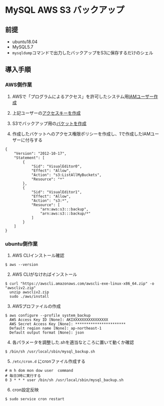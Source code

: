 # MySQL AWS S3 バックアップ

## 前提

- ubuntu18.04  
- MySQL5.7
- `mysqldump`コマンドで出力したバックアップをS3に保存するだけのシェル

## 導入手順

### AWS側作業

1. AWSで「プログラムによるアクセス」を許可したシステム用[IAMユーザー作成](https://docs.aws.amazon.com/ja_jp/IAM/latest/UserGuide/id_users_create.html)

2. 上記ユーザーの[アクセスキーを作成](https://docs.aws.amazon.com/ja_jp/IAM/latest/UserGuide/id_credentials_access-keys.html)

3. S3でバックアップ用の[バケットを作成](https://docs.aws.amazon.com/ja_jp/AmazonS3/latest/user-guide/create-bucket.html)

4. 作成したバケットへのアクセス権限ポリシーを作成し、1で作成したIAMユーザーに付与する  

```
{
    "Version": "2012-10-17",
    "Statement": [
        {
            "Sid": "VisualEditor0",
            "Effect": "Allow",
            "Action": "s3:ListAllMyBuckets",
            "Resource": "*"
        },
        {
            "Sid": "VisualEditor1",
            "Effect": "Allow",
            "Action": "s3:*",
            "Resource": [
                "arn:aws:s3:::backup",
                "arn:aws:s3:::backup/*"
            ]
        }
    ]
}
```

### ubuntu側作業

1. AWS CLIインストール確認

```
$ aws --version
```

2. AWS CLIがなければインストール
```
$ curl "https://awscli.amazonaws.com/awscli-exe-linux-x86_64.zip" -o "awscliv2.zip"
  unzip awscliv2.zip
  sudo ./aws/install
```

3. AWSプロファイルの作成
```
$ aws configure --profile system_backup
  AWS Access Key ID [None]: AKIXXXXXXXXXXXXXXXX
  AWS Secret Access Key [None]: ***********************             
  Default region name [None]: ap-northeast-1
  Default output format [None]: json
```

4. 各パラメータを調整した.shを適当なところに置いて動くか確認
```
$ /bin/sh /usr/local/sbin/mysql_backup.sh
```

5. `/etc/cron.d` にcronファイル作成する
```
# m h dom mon dow user  command
# 毎日3時に実行する
0 3 * * * user /bin/sh /usr/local/sbin/mysql_backup.sh
```

6. cron設定反映
```
$ sudo service cron restart
```
